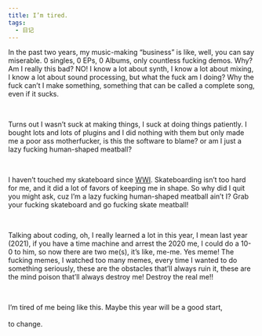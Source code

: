 ```yaml
---
title: I’m tired.
tags:
  - 日记
---
```


In the past two years, my music-making “business” is like, well, you can say miserable. 0 singles, 0 EPs, 0 Albums, only countless fucking demos. Why? Am I really this bad? NO! I know a lot about synth, I know a lot about mixing, I know a lot about sound processing, but what the fuck am I doing? Why the fuck can’t I make something, something that can be called a complete song, even if it sucks.

<br>

Turns out I wasn’t suck at making things, I suck at doing things patiently. I bought lots and lots of plugins and I did nothing with them but only made me a poor ass motherfucker, is this the software to blame? or am I just a lazy fucking human-shaped meatball?

<br>

I haven’t touched my skateboard since [WWI](https://en.wikipedia.org/wiki/World_War_I). Skateboarding isn’t too hard for me, and it did a lot of favors of keeping me in shape. So why did I quit you might ask, cuz I’m a lazy fucking human-shaped meatball ain’t I? Grab your fucking skateboard and go fucking skate meatball!

<br>

Talking about coding, oh, I really learned a lot in this year, I mean last year (2021), if you have a time machine and arrest the 2020 me, I could do a 10-0 to him, so now there are two me(s), it’s like, me-me. Yes meme! The fucking memes, I watched too many memes, every time I wanted to do something seriously, these are the obstacles that’ll always ruin it, these are the mind poison that’ll always destroy me! Destroy the real me!!

<br>

I’m tired of me being like this. Maybe this year will be a good start, <br> <br>to change.